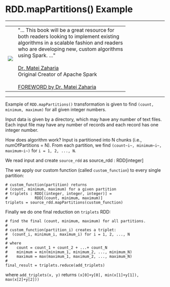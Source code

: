 # RDD.mapPartitions() Example

-------

<table>
<tr>
<td>
<a href="https://www.oreilly.com/library/view/data-algorithms-with/9781492082378/">
<img src="https://learning.oreilly.com/library/cover/9781492082378/250w/">
</a>
</td>
<td>
"... This  book  will be a  great resource for <br>
both readers looking  to  implement  existing <br>
algorithms in a scalable fashion and readers <br>
who are developing new, custom algorithms  <br>
using Spark. ..." <br>
<br>
<a href="https://cs.stanford.edu/people/matei/">Dr. Matei Zaharia</a><br>
Original Creator of Apache Spark <br>
<br>
<a href="https://github.com/mahmoudparsian/data-algorithms-with-spark/blob/master/docs/FOREWORD_by_Dr_Matei_Zaharia.md">FOREWORD by Dr. Matei Zaharia</a><br>
</td>
</tr>   
</table>

-------

Example of `RDD.mapPartitions()` transformation 
is given to find `(count, minimum, maximum)` for 
all given integer numbers.
 
Input data is given by a directory, which may have
any number of text files. Each input file may have 
any number of records and each record has one 
integer number.

How does algorithm work? Input is partitioned into
N chunks (i.e., numOfPartitions = N). From each 
partition, we find `(count~i~, minimum~i~, maximum~i~)`
for `i = 1, 2, ..., N`.

We read input and create `source_rdd` as
	source_rdd : RDD[integer]

The we apply our custom function (called `custom_function`)
to every single partition:

	# custom_function(partition) returns  
	# (count, minimum, maximum) for a given partition
	# triplets : RDD[(integer, integer, integer)] = 
	#            RDD[(count, minimum, maximum)]
	triplets = source_rdd.mapPartitions(custom_function)
	
Finally we do one final reduction on `triplets` RDD:

	# find the final (count, minimum, maximum) for all partitions.
	#
	# custom_function(partition_i) creates a triplet: 
	#  (count_i, minimum_i, maximum_i) for i = 1, 2, ..., N
	#
	# where 
	#    count = count_1 + count_2 + ...+ count_N
	#    minimum = min(minimum_1, minimum_2, ..., minimum_N)
	#    maximum = max(maximum_1, maximum_2, ..., maximum_N)
	#
	final_result = triplets.reduce(add_triplets)
	
where `add_triplets(x, y)` 
returns `(x[0]+y[0], min(x[1]+y[1]), max(x[2]+y[2]))`




